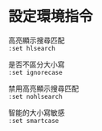 # 設定環境指令

高亮顯示搜尋匹配  
`:set hlsearch`

是否不區分大小寫  
`:set ignorecase`

禁用高亮顯示搜尋匹配  
`:set nohlsearch`

智能的大小寫敏感  
`:set smartcase`

